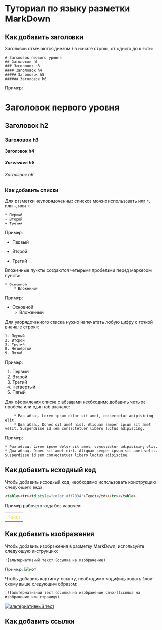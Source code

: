 # Туториал по языку разметки MarkDown

## Как добавить заголовки

Заголовки отмечаются диезом `#` в начале строки, от
одного до шести:
```
# Заголовок первого уровня
## Заголовок h2
### Заголовок h3
#### Заголовок h4
##### Заголовок h5
###### Заголовок h6
```

Пример:
# Заголовок первого уровня
## Заголовок h2
### Заголовок h3
#### Заголовок h4
##### Заголовок h5
###### Заголовок h6

### Как добавить списки
Для разметки неупорядоченных списков можно использовать
или `*`, или `-`, или `+`:
```
* Первый
- Второй
+ Третий
```
Пример:
* Первый
- Второй
+ Третий

Вложенные пункты создаются четырьмя пробелами перед
маркером пункта:
```
* Основной
    * Вложенный
```
Пример:
* Основной
    * Вложенный

Для упорядоченного списка нужно напечатать любую цифру с точкой вначале строки:
```
1. Первый
2. Второй
3. Третий
0. Четвёртый
9. Пятый
```
Пример:
1. Первый
2. Второй
3. Третий
0. Четвёртый
9. Пятый

Для оформления списка с абзацами необходимо добавить четыре пробела или один tab вначале:
```
    * Раз абзац. Lorem ipsum dolor sit amet, consectetur adipisicing elit.
    * Два абзац. Donec sit amet nisl. Aliquam semper ipsum sit amet velit. Suspendisse id sem consectetuer libero luctus adipiscing.
```
Пример:

    * Раз абзац. Lorem ipsum dolor sit amet, consectetur adipisicing elit.
    * Два абзац. Donec sit amet nisl. Aliquam semper ipsum sit amet velit. Suspendisse id sem consectetuer libero luctus adipiscing.


## Как добавить исходный код

Чтобы добавить исходный код, необходимо использовать конструкцию следующего вида:
```html
<table><tr><td style="color:#ff7834">Текст</td></tr></table>
```
Пример рабочего кода без кавычек:
<table><tr><td style="color:#FFD700">Текст</td></tr></table>


## Как добавить изображения

Чтобы добавить изображения в разметку MarkDown, используйте следующую инструкцию:
```
![альтернативный текст](ссылка на изображение)
```
Пример:
![кот](https://img3.goodfon.ru/original/1366x768/1/35/britanskaya-korotkosherstnaya-2312.jpg)

Чтобы добавить картинку-ссылку, необходимо модифицировать блок-схему выше следующим образом:
```
[![альтернативный тест](ссылка на изображение само)](ссылка на изображение или страницу)

```
[![альтернативный тест](https://i.pinimg.com/originals/34/5d/06/345d06034d87694738caf3dcaa95a282.jpg)](https://www.youtube.com/watch?v=dQw4w9WgXcQ)


## Как добавить ссылки